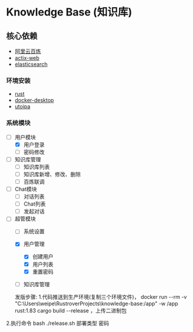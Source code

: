 # Knowledge Base (知识库)

## 核心依赖

+ [阿里云百炼](https://help.aliyun.com/product/2400256.html)
+ [actix-web](https://actix.rs/docs/)
+ [elasticsearch](https://docs.rs/elasticsearch/latest/elasticsearch/)

### 环境安装

+ [rust](https://www.rust-lang.org/zh-CN/)
+ [docker-desktop](https://www.docker.com/products/docker-desktop/)
+ [utoipa](https://github.com/juhaku/utoipa)

### 系统模块

- [ ] 用户模块
  - [x] 用户登录
  - [ ] 密码修改
- [ ] 知识库管理
  - [ ] 知识库列表
  - [ ] 知识库新增、修改、删除
  - [ ] 百炼联调
- [ ] Chat模块
  - [ ] 对话列表
  - [ ] Chat列表
  - [ ] 发起对话
- [ ] 超管模块
  - [ ] 系统设置
  - [x] 用户管理
    - [x] 创建用户
    - [x] 用户列表
    - [x] 重置密码
  - [ ] 知识库管理



  发版步骤:
  1.代码推送到生产环境(复制三个环境文件)，
  docker run --rm -v "C:\Users\weipe\RustroverProjects\knowledge-base:/app" -w /app rust:1.83 cargo build --release
  ，上传二进制包

2.执行命令 bash ./release.sh 部署类型 密码

